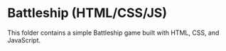 # Battleship (HTML/CSS/JS)

This folder contains a simple Battleship game built with HTML, CSS, and JavaScript.

